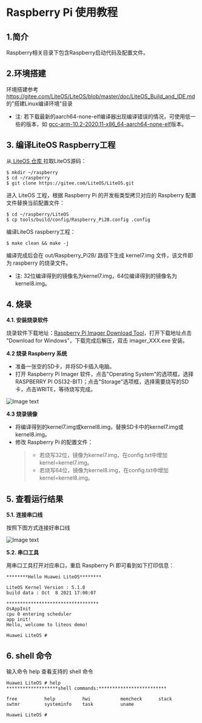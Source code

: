 # Raspberry Pi 使用教程

## 1.简介

Raspberry相关目录下包含Raspberry启动代码及配置文件。

## 2.环境搭建
环境搭建参考 https://gitee.com/LiteOS/LiteOS/blob/master/doc/LiteOS_Build_and_IDE.md 的"搭建Linux编译环境"目录

 * 注: 若下载最新的aarch64-none-elf编译器出现编译错误的情况，可使用低一些的版本，如 <a href="https://developer.arm.com/-/media/Files/downloads/gnu-a/10.2-2020.11/binrel/gcc-arm-10.2-2020.11-x86_64-aarch64-none-elf.tar.xz?revision=79f65c42-1a1b-43f2-acb7-a795c8427085&hash=61BBFB526E785D234C5D8718D9BA8E61" target="_blank">gcc-arm-10.2-2020.11-x86_64-aarch64-none-elf</a>版本。
	
## 3. 编译LiteOS Raspberry工程
  从<a href="https://gitee.com/LiteOS/LiteOS.git" target="_blank"> LiteOS 仓库 </a>拉取LiteOS源码：

  ```shell
  $ mkdir ~/raspberry
  $ cd ~/raspberry
  $ git clone https://gitee.com/LiteOS/LiteOS.git
  ```

  进入 LiteOS 工程，根据 Raspberry Pi 的开发板类型拷贝对应的 Raspberry 配置文件替换当前配置文件：
  
  ```shell
  $ cd ~/raspberry/LiteOS
  $ cp tools/build/config/Raspberry_Pi2B.config .config
  ```

  编译LiteOS raspberry工程：
  ```shell
  $ make clean && make -j
  ```
  编译完成后会在 out/Raspberry_Pi2B/ 路径下生成 kernel7.img 文件，该文件即为 raspberry 的烧录文件。
  * 注: 32位编译得到的镜像名为kernel7.img，64位编译得到的镜像名为kernel8.img。

## 4. 烧录

  **4.1. 安装烧录软件**
  
  烧录软件下载地址：<a href="https://www.raspberrypi.org/software/" target="_blank">Raspberry Pi Imager Download Tool</a>，打开下载地址点击 "Download for Windows"，下载完成后解压，双击 imager_XXX.exe 安装。
  
  **4.2 烧录 Raspberry 系统**
  - 准备一张空的SD卡，并将SD卡插入电脑。
  - 打开 Raspberry Pi Imager 软件，点击"Operating System"的选项框，选择RASPBERRY PI OS(32-BIT)；点击"Storage"选项框，选择需要烧写的SD卡，点击WRITE，等待烧写完成。
  
  ![Image text](https://gitee.com/wcc0/LiteOS/raw/raspberry/doc/figures/raspberry/Raspberry_Pi_imager.png)
  
  **4.3 烧录镜像**
  - 将编译得到的kernel7.img或kernel8.img，替换SD卡中的kernel7.img或kernel8.img。
  - 修改 Raspberry Pi 的配置文件：
    > - 若烧写32位，镜像为kernel7.img，在config.txt中增加kernel=kernel7.img。
	> - 若烧写64位，镜像为kernel8.img，在config.txt中增加kernel=kernel8.img。
	
## 5. 查看运行结果

  **5.1. 连接串口线**
  
  按照下图方式连接好串口线
  
  ![Image text](https://gitee.com/wcc0/LiteOS/raw/raspberry/doc/figures/raspberry/raspberrypi_serial.png)
  
  **5.2. 串口工具**
  
  用串口工具打开对应串口，重启 Raspberry Pi 即可看到如下打印信息：
  
  ```
  ********Hello Huawei LiteOS********

  LiteOS Kernel Version : 5.1.0
  build data : Oct  8 2021 17:00:07

  **********************************
  OsAppInit
  cpu 0 entering scheduler
  app init!
  Hello, welcome to liteos demo!

  Huawei LiteOS #
  ```

## 6. shell 命令

  输入命令 help 查看支持的 shell 命令
  
  ```
  Huawei LiteOS # help
  *******************shell commands:*************************

  free          help          hwi           memcheck      stack         swtmr         systeminfo    task          uname    

  Huawei LiteOS #
  ```
